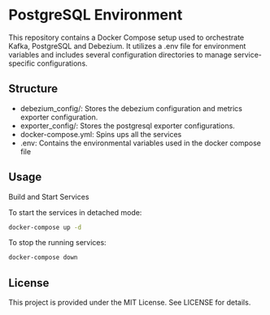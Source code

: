# PostgreSQL Environment

This repository contains a Docker Compose setup used to orchestrate Kafka, PostgreSQL and Debezium. It utilizes a .env file for environment variables and includes several configuration directories to manage service-specific configurations.

## Structure

* debezium_config/: Stores the debezium configuration and metrics exporter configuration.
* exporter_config/: Stores the postgresql exporter configurations.
* docker-compose.yml: Spins ups all the services
* .env: Contains the environmental variables used in the docker compose file

## Usage

Build and Start Services

To start the services in detached mode:

```bash
docker-compose up -d
```

To stop the running services:

```bash
docker-compose down
```

## License

This project is provided under the MIT License. See LICENSE for details.
